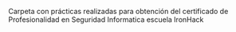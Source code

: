 Carpeta con prácticas realizadas para obtención del certificado de Profesionalidad en Seguridad Informatica escuela IronHack
